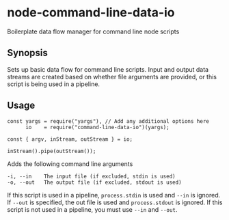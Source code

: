 # node-command-line-data-io
Boilerplate data flow manager for command line node scripts

## Synopsis
Sets up basic data flow for command line scripts. Input and output data streams are created based on whether file arguments are provided, or this script is being used in a pipeline.

## Usage

    const yargs = require("yargs"), // Add any additional options here
          io    = require("command-line-data-io")(yargs);

    const { argv, inStream, outStream } = io;

    inStream().pipe(outStream());


Adds the following command line arguments

    -i, --in    The input file (if excluded, stdin is used)
    -o, --out   The output file (if excluded, stdout is used)

If this script is used in a pipeline, `process.stdin` is used and `--in` is ignored. If `--out` is specified, the out file is used and `process.stdout` is ignored. If this script is not used in a pipeline, you must use `--in` and `--out`.
